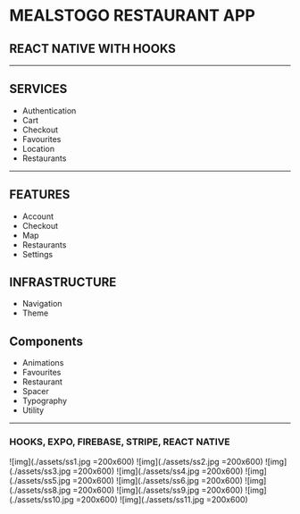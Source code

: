 # MEALSTOGO RESTAURANT APP

## REACT NATIVE WITH HOOKS

---

## SERVICES

- Authentication
- Cart
- Checkout
- Favourites
- Location
- Restaurants

---

## FEATURES

- Account
- Checkout
- Map
- Restaurants
- Settings

## INFRASTRUCTURE

- Navigation
- Theme

## Components

- Animations
- Favourites
- Restaurant
- Spacer
- Typography
- Utility

---

### HOOKS, EXPO, FIREBASE, STRIPE, REACT NATIVE

![img](./assets/ss1.jpg =200x600)
![img](./assets/ss2.jpg =200x600)
![img](./assets/ss3.jpg =200x600)
![img](./assets/ss4.jpg =200x600)
![img](./assets/ss5.jpg =200x600)
![img](./assets/ss6.jpg =200x600)
![img](./assets/ss8.jpg =200x600)
![img](./assets/ss9.jpg =200x600)
![img](./assets/ss10.jpg =200x600)
![img](./assets/ss11.jpg =200x600)
